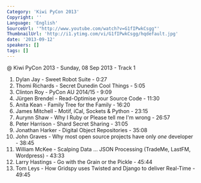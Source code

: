 ```yaml
---
Category: 'Kiwi PyCon 2013'
Copyright: ''
Language: 'English'
SourceUrl: '"http://www.youtube.com/watch?v=G1fIPwkCsgg"'
ThumbnailUrl: 'http://i1.ytimg.com/vi/G1fIPwkCsgg/hqdefault.jpg'
date: '2013-09-12'
speakers: []
tags: []
---
```

@ Kiwi PyCon 2013 - Sunday, 08 Sep 2013 - Track 1

1. Dylan Jay - Sweet Robot Suite - 0:27
2. Thomi Richards - Secret Dunedin Cool Things - 5:05
3. Clinton Roy - PyCon AU 2014/15 - 9:09
4. Jürgen Brendel - Read-Optimise your Source Code - 11:30
5. Anita Kean - Family Tree for the Family - 16:20
6. James Mitchell - Motif, iCal, Sockets & Python - 23:15
7. Aurynn Shaw - Why I Ruby or Please tell me I'm wrong - 26:57
8. Peter Harrison - Shard Secret Sharing - 31:05
9. Jonathan Harker - Digital Object Repositories - 35:08
10. John Graves - Why most open source projects have only *one* developer - 38:45
11. William McKee - Scalping Data ... JSON Processing (TradeMe, LastFM, Wordpress) - 43:33
12. Larry Hastings - Go with the Grain or the Pickle - 45:44
13. Tom Leys - How Gridspy uses Twisted and Django to deliver Real-Time - 49:45